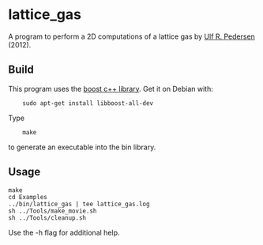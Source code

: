 # lattice_gas
A program to perform a 2D computations of a lattice gas by [Ulf R. Pedersen](http://urp.dk) (2012).

## Build 
This program uses the [boost c++ library](http://www.boost.org). Get it on Debian with:
```
    sudo apt-get install libboost-all-dev
```

Type
``` 
    make 
```
to generate an executable into the bin library.

## Usage
```
make
cd Examples
../bin/lattice_gas | tee lattice_gas.log 
sh ../Tools/make_movie.sh
sh ../Tools/cleanup.sh
```
Use the -h flag for additional help.
